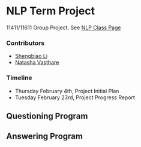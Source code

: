 NLP Term Project
===========
11411/11611 Group Project. 
See [NLP Class Page](http://demo.clab.cs.cmu.edu/NLP/)

### Contributors

- [Shengbiao Li](https://github.com/seanli310 "github.com/seanli310")
- [Natasha Vasthare](https://github.com/nvasthare "github.com/nvasthare")

### Timeline

- Thursday February 4th, Project Initial Plan
- Tuesday February 23rd, Project Progress Report

## Questioning Program

## Answering Program
